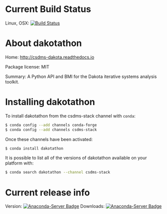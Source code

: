 # Current Build Status

Linux, OSX: [![Build Status](https://travis-ci.org/csdms-stack/dakotathon-recipe.svg?branch=master)](https://travis-ci.org/csdms-stack/dakotathon-recipe)

# About dakotathon

Home: http://csdms-dakota.readthedocs.io

Package license: MIT

Summary: A Python API and BMI for the Dakota iterative systems
analysis toolkit.


# Installing dakotathon

To install dakotathon from the csdms-stack channel with `conda`:

```bash
$ conda config --add channels conda-forge
$ conda config --add channels csdms-stack
```

Once these channels have been activated:

```bash
$ conda install dakotathon
```

It is possible to list all of the versions of dakotathon available on your
platform with:

```bash
$ conda search dakotathon --channel csdms-stack
```

# Current release info

Version: [![Anaconda-Server Badge](https://anaconda.org/csdms-stack/dakotathon/badges/version.svg)](https://anaconda.org/csdms-stack/dakotathon)
Downloads: [![Anaconda-Server Badge](https://anaconda.org/csdms-stack/dakotathon/badges/downloads.svg)](https://anaconda.org/csdms-stack/dakotathon)
